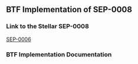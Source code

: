 ## BTF Implementation of SEP-0008

### Link to the Stellar SEP-0008
[SEP-0006](https://github.com/stellar/stellar-protocol/blob/master/ecosystem/sep-0008.md)

### BTF Implementation Documentation
